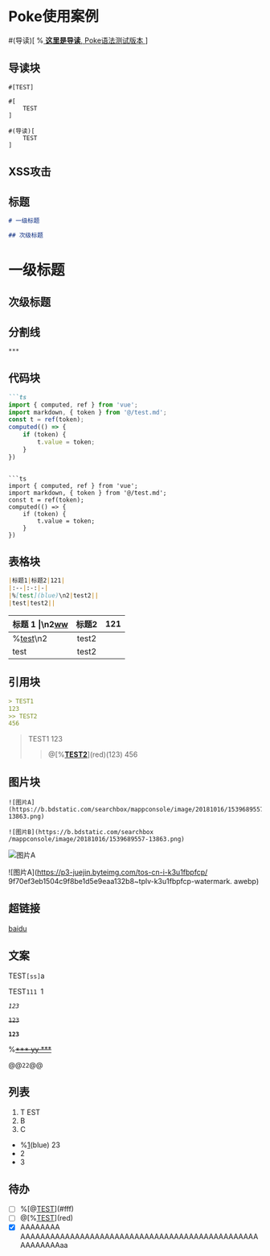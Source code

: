 # Poke使用案例

#(导读)[
    %[
        **这里是导读**, Poke语法测试版本
    ](lightblue)
]

## 导读块

```poke
#[TEST]

#[
    TEST
]

#(导读)[
    TEST  
]
```


## XSS攻击
<script>alert(123);</script>

## 标题

```md
# 一级标题

## 次级标题
```

# 一级标题
## 次级标题

## 分割线

```md
***
```

## 代码块

```md
```ts
import { computed, ref } from 'vue';
import markdown, { token } from '@/test.md';
const t = ref(token);
computed(() => {
    if (token) {
        t.value = token;
    }
})
```
```

```ts
import { computed, ref } from 'vue';
import markdown, { token } from '@/test.md';
const t = ref(token);
computed(() => {
    if (token) {
        t.value = token;
    }
})
```
## 表格块

```md
|标题1|标题2|121|
|:--|:-:|-|
|%[test](blue)\n2|test2||
|test|test2||
```

|标题 1 \|\n2[ww](212221)|标题2|121|
|:--|:-:|-|
|%[test](blue)\n2|test2||
|test|test2||

## 引用块

```md
> TEST1
123
>> TEST2
456
```

> TEST1
123
>> @[%[**TEST2**](white)](red)(123)
456


## 图片块

```poke
![图片A](https://b.bdstatic.com/searchbox/mappconsole/image/20181016/1539689557-13863.png)

![图片B](https://b.bdstatic.com/searchbox
/mappconsole/image/20181016/1539689557-13863.png)
```

![图片A](https://p3-juejin.byteimg.com/tos-cn-i-k3u1fbpfcp/9f70ef3eb1504c9f8be1d5e9eaa132b8~tplv-k3u1fbpfcp-watermark.awebp)

![图片A](https://p3-juejin.byteimg.com/tos-cn-i-k3u1fbpfcp/
9f70ef3eb1504c9f8be1d5e9eaa132b8~tplv-k3u1fbpfcp-watermark.
awebp)

## 超链接

[baidu](https://www.baidu.com)

## 文案

TEST`[ss]`a

TEST`111
`1

*`123`*

~~`123`~~

**`123`**

%[~~***
    yy
***~~](red)

@@`22`@@

## 列表

1. T
EST
2. B
3. C

- %[1](red)(blue)
23
- 2
- 3

## 待办

- [ ] %[@[TEST](red)](#fff)
- [ ] @[%[TEST](#fff)](red)
- [x] AAAAAAAA
AAAAAAAAAAAAAAAAAAAAAAAAAAAAAAAAAAAAAAAAAAAAAAAAAAAAAAAAaa